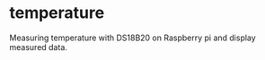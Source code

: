 temperature
===========

Measuring temperature with DS18B20 on Raspberry pi and display measured data.

